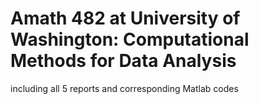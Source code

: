# Amath 482 at University of Washington: Computational Methods for Data Analysis
including all 5 reports and corresponding Matlab codes

